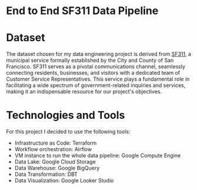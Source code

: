 # End to End SF311 Data Pipeline

# Dataset
The dataset chosen for my data engineering project is derived from [SF311](https://data.sfgov.org/City-Infrastructure/311-Cases/vw6y-z8j6), a municipal service formally established by the City and County of San Francisco. SF311 serves as a pivotal communications channel, seamlessly connecting residents, businesses, and visitors with a dedicated team of Customer Service Representatives. This service plays a fundamental role in facilitating a wide spectrum of government-related inquiries and services, making it an indispensable resource for our project's objectives.

# Technologies and Tools
For this project I decided to use the following tools:
- Infrastructure as Code: Terraform
- Workflow orchestration: Airflow
- VM instance to run the whole data pipeline: Google Compute Engine
- Data Lake: Google Cloud Storage
- Data Warehouse: Google BigQuery
- Data Transformation: DBT
- Data Visualization: Google Looker Studio


  
